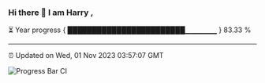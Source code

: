 ### Hi there 👋 I am Harry , 

⏳ Year progress { ████████████████████████▁▁▁▁▁▁ } 83.33 %

---

⏰ Updated on Wed, 01 Nov 2023 03:57:07 GMT

![Progress Bar CI](https://github.com/duykhang68/duykhang68/workflows/Progress%20Bar%20CI/badge.svg)
